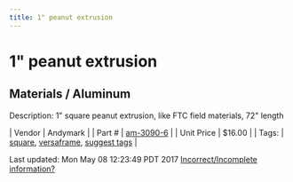 ```yaml
---
title: 1" peanut extrusion
---
```


# 1" peanut extrusion
## Materials / Aluminum
Description: 	1" square peanut extrusion, like FTC field materials, 72" length 

| Vendor | Andymark | 
| Part # | [am-3090-6](http://www.andymark.com/peanut-extrusion-frame-72-inch-p/am-3090-6.htm) | 
| Unit Price | $16.00 | 
| Tags: | [square](https://jgermita.github.io/frc-parts/search/?q=square), [versaframe](https://jgermita.github.io/frc-parts/search/?q=versaframe), [suggest tags](https://docs.google.com/forms/d/e/1FAIpQLSeWyY8v3RgOty-MyWmh9U0iivNYN_molChYyS-0U-o-kOAv_g/viewform) | 

Last updated: Mon May 08 12:23:49 PDT 2017
 [Incorrect/Incomplete information?](https://docs.google.com/forms/d/e/1FAIpQLSeWyY8v3RgOty-MyWmh9U0iivNYN_molChYyS-0U-o-kOAv_g/viewform)